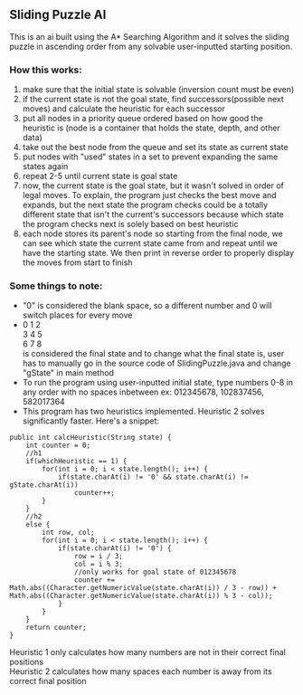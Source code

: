 ## Sliding Puzzle AI
This is an ai built using the A* Searching Algorithm and it solves the sliding puzzle in ascending order from any solvable user-inputted starting position.

### How this works:
1. make sure that the initial state is solvable (inversion count must be even)
2. if the current state is not the goal state, find successors(possible next moves) and calculate the heuristic for each successor
3. put all nodes in a priority queue ordered based on how good the heuristic is (node is a container that holds the state, depth, and other data)
4. take out the best node from the queue and set its state as current state
5. put nodes with "used" states in a set to prevent expanding the same states again
5. repeat 2-5 until current state is goal state
6. now, the current state is the goal state, but it wasn't solved in order of legal moves. To explain, the program just checks the best move and expands, but the next state the program checks could be a totally different state that isn't the current's successors because which state the program checks next is solely based on best heuristic
7. each node stores its parent's node so starting from the final node, we can see which state the current state came from and repeat until we have the starting state. We then print in reverse order to properly display the moves from start to finish

### Some things to note:
- "0" is considered the blank space, so a different number and 0 will switch places for every move
- 0  1  2  
  3  4  5  
  6  7  8  
  is considered the final state and to change what the final state is, user has to manually go in the source code of SlidingPuzzle.java and change "gState" in main method
- To run the program using user-inputted initial state, type numbers 0-8 in any order with no spaces inbetween
  ex: 012345678, 102837456, 582017364
- This program has two heuristics implemented. Heuristic 2 solves significantly faster. Here's a snippet:

```
public int calcHeuristic(String state) {
	int counter = 0;
	//h1
	if(whichHeuristic == 1) {
		for(int i = 0; i < state.length(); i++) {
			if(state.charAt(i) != '0' && state.charAt(i) != gState.charAt(i))
				counter++;
		}
	}
	//h2
	else {
		int row, col;
		for(int i = 0; i < state.length(); i++) {
			if(state.charAt(i) != '0') {
				row = i / 3;
				col = i % 3;
				//only works for goal state of 012345678
				counter += Math.abs((Character.getNumericValue(state.charAt(i)) / 3 - row)) + Math.abs((Character.getNumericValue(state.charAt(i)) % 3 - col));
			}
		}
	}
	return counter;
}
```
Heuristic 1 only calculates how many numbers are not in their correct final positions  
Heuristic 2 calculates how many spaces each number is away from its correct final position
